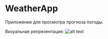 # WeatherApp
 Приложение для просмотра прогноза погоды. 

Визуальная репрезентация: 
![alt text](https://github.com/ZhMks/WeatherApp/blob/main/Weather%20App.gif)



